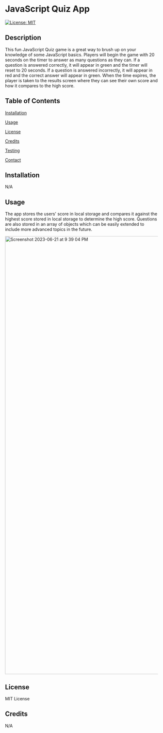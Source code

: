 # JavaScript Quiz App

[![License: MIT](https://img.shields.io/badge/License-MIT-yellow.svg)](https://opensource.org/licenses/MIT)

## Description

This fun JavaScript Quiz game is a great way to brush up on your knowledge of some JavaScript basics. Players will begin the game with 20 seconds on the timer to answer as many questions as they can. If a question is answered correctly, it will appear in green and the timer will reset to 20 seconds. If a question is answered incorrectly, it will appear in red and the correct answer will appear in green. When the time expires, the player is taken to the results screen where they can see their own score and how it compares to the high score.

## Table of Contents

[Installation](#installation)

[Usage](#usage)

[License](#license)

[Credits](#credits)

[Testing](#testing)

[Contact](#contact)

## Installation

N/A

## Usage

The app stores the users' score in local storage and compares it against the highest score stored in local storage to determine the high score. Questions are also stored in an array of objects which can be easily extended to include more advanced topics in the future.

<img width="1440" alt="Screenshot 2023-06-21 at 9 39 04 PM" src="https://github.com/trhenderson303/javascript-quiz/assets/132783253/c671744b-34be-4562-a1bf-3929ad387b56">


## License

MIT License

## Credits

N/A
